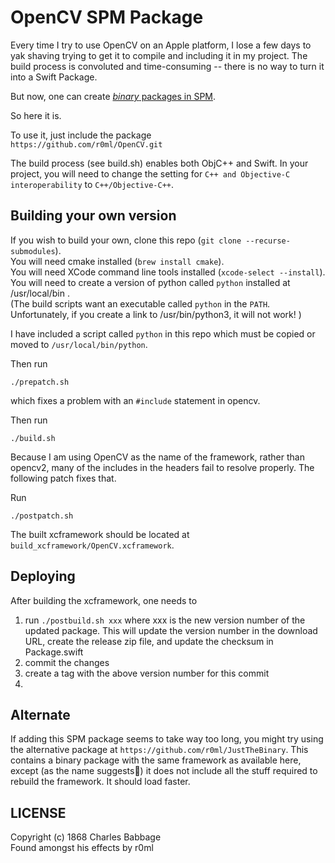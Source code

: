 # OpenCV SPM Package

Every time I try to use OpenCV on an Apple platform, I lose a few days to yak shaving trying to
get it to compile and including it in my project.  The build process is convoluted and
time-consuming -- there is no way to turn it into a Swift Package.

But now, one can create [*binary* packages in SPM]( https://developer.apple.com/documentation/xcode/distributing-binary-frameworks-as-swift-packages ).

So here it is.

To use it, just include the package <br/>
  `https://github.com/r0ml/OpenCV.git` <br/>

The build process (see build.sh) enables both ObjC++ and Swift.
In your project, you will need to change the setting for `C++ and Objective-C interoperability` to `C++/Objective-C++`.

## Building your own version

If you wish to build your own, clone this repo (`git clone --recurse-submodules`). <br/>
You will need cmake installed (`brew install cmake`). <br/>
You will need XCode command line tools installed (`xcode-select --install`). <br/>
You will need to create a version of python called `python` installed at /usr/local/bin . <br/>
(The build scripts want an executable called `python` in the `PATH`.  
Unfortunately, if you create a link to /usr/bin/python3, it will not work! )

I have included a script called `python` in this repo which must be copied or moved to `/usr/local/bin/python`.

Then run 
```
./prepatch.sh
```

which fixes a problem with an `#include` statement in opencv.

Then run

```
./build.sh
```

Because I am using OpenCV as the name of the framework, rather than opencv2, many of the includes in the headers fail to resolve properly.  The following patch fixes that.

Run

```
./postpatch.sh
```


The built xcframework should be located at `build_xcframework/OpenCV.xcframework`.

## Deploying

After building the xcframework, one needs to 
  1) run `./postbuild.sh xxx` where xxx is the new version number of the updated package.  This will update the version number in the download URL, create the release zip file, and update the checksum in Package.swift
  2) commit the changes
  3) create a tag with the above version number for this commit
  4) 


## Alternate

If adding this SPM package seems to take way too long, you might try using the alternative package at  `https://github.com/r0ml/JustTheBinary`.  This contains a binary package with the same framework as available here, except (as the name suggests) it does not include all the stuff required to rebuild the framework.  It should load faster.

## LICENSE

Copyright (c) 1868 Charles Babbage  <br/>
Found amongst his effects by r0ml

